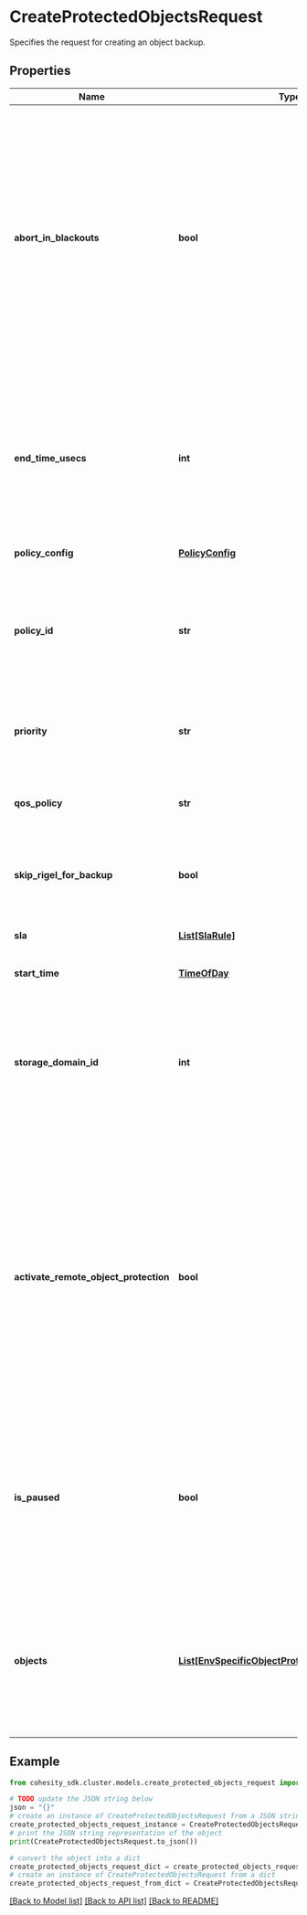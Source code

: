 # CreateProtectedObjectsRequest

Specifies the request for creating an object backup.

## Properties

Name | Type | Description | Notes
------------ | ------------- | ------------- | -------------
**abort_in_blackouts** | **bool** | Specifies whether currently executing object backup should abort if a blackout period specified by a policy starts. Available only if the selected policy has at least one blackout period. Default value is false. | [optional] 
**end_time_usecs** | **int** | Specifies the end time in micro seconds for this Protection Group. If this is not specified, the Protection Group won&#39;t be ended. | [optional] 
**policy_config** | [**PolicyConfig**](PolicyConfig.md) |  | [optional] 
**policy_id** | **str** | Specifies the unique id of the Protection Policy. The Policy settings will be attached with every object and will be used in backup. | [optional] 
**priority** | **str** | Specifies the priority for the objects backup. | [optional] 
**qos_policy** | **str** | Specifies whether object backup will be written to HDD or SSD. | [optional] 
**skip_rigel_for_backup** | **bool** | Specifies whether to skip Rigel for backup or not. | [optional] 
**sla** | [**List[SlaRule]**](SlaRule.md) | Specifies the SLA parameters for list of objects. | [optional] 
**start_time** | [**TimeOfDay**](TimeOfDay.md) |  | [optional] 
**storage_domain_id** | **int** | Specifies the Storage Domain (View Box) ID where the object backup will be taken. This is not required if Cloud archive direct is benig used. | [optional] 
**activate_remote_object_protection** | **bool** | If set to true, it will look for the remote backup of the given user and object, and activates it. Creates a new backup if the remote backup is not found. After activation, this object cannot get snapshots from remote clusters. | [optional] 
**is_paused** | **bool** | If set to true, then the object specs will be created in the paused state preventing any runs from happening until they are unpaused. | [optional] 
**objects** | [**List[EnvSpecificObjectProtectionRequestParams]**](EnvSpecificObjectProtectionRequestParams.md) | Specifies the list of objects to be protected. Multiple objects from different adapters can be provided as input. | 

## Example

```python
from cohesity_sdk.cluster.models.create_protected_objects_request import CreateProtectedObjectsRequest

# TODO update the JSON string below
json = "{}"
# create an instance of CreateProtectedObjectsRequest from a JSON string
create_protected_objects_request_instance = CreateProtectedObjectsRequest.from_json(json)
# print the JSON string representation of the object
print(CreateProtectedObjectsRequest.to_json())

# convert the object into a dict
create_protected_objects_request_dict = create_protected_objects_request_instance.to_dict()
# create an instance of CreateProtectedObjectsRequest from a dict
create_protected_objects_request_from_dict = CreateProtectedObjectsRequest.from_dict(create_protected_objects_request_dict)
```
[[Back to Model list]](../README.md#documentation-for-models) [[Back to API list]](../README.md#documentation-for-api-endpoints) [[Back to README]](../README.md)


